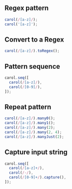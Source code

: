 ## Regex pattern
```js
carol(/[a-z]/);
carol('[a-z]');
```

## Convert to a Regex
```js
carol(/[a-z]/).toRegex();
```

## Pattern sequence
```js
carol.seq([
  carol(/[a-z]/),
  carol(/[0-9]/),
]);
```

## Repeat pattern
```js
carol(/[a-z]/).many0();
carol(/[a-z]/).many1();
carol(/[a-z]/).many(2);
carol(/[a-z]/).many(2, 4);
carol(/[a-z]/).manyJust(2);
```

## Capture input string
```js
carol.seq([
  carol(/[a-z]+/),
  carol(/-/),
  carol(/[0-9]+/).capture(),
]);
```
